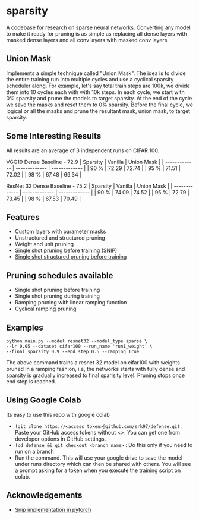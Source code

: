 # sparsity
A codebase for research on sparse neural networks. Converting any model to make it ready for pruning is as simple as replacing all dense layers with masked dense layers and all conv layers with masked conv layers. 

## Union Mask 
Implements a simple technique called "Union Mask". The idea is to divide the entire training run into multiple cycles and use a cyclical sparsity scheduler along. For example, let's say total train steps are 100k, we divide them into 10 cycles each with with 10k steps. In each cycle, we start with 0% sparsity and prune the models to target sparsity. At the end of the cycle we save the masks and reset them to 0% sparsity. Before the final cycle, we logical or all the masks and prune the resultant mask, union mask, to target sparsity.  

## Some Interesting Results 
All results are an average of 3 independent runs on CIFAR 100. 

VGG19 
Dense Baseline - 72.9 
| Sparsity  | Vanilla | Union Mask |
| ------------- | ------------- | ------------- |
| 90 %  | 72.29  | 72.74 | 
| 95 % | 71.51  | 72.02 |
| 98 % | 67.48  | 69.34 |

ResNet 32 
Dense Baseline - 75.2 
| Sparsity  | Vanilla | Union Mask |
| ------------- | ------------- | ------------- |
| 90 %  |  74.09 | 74.52 | 
| 95 % | 72.79  | 73.45 |
| 98 % | 67.53  | 70.49 | 

## Features 
* Custom layers with parameter masks 
* Unstructured and structured pruning 
* Weight and unit pruning 
* [Single shot pruning before training (SNIP)](https://openreview.net/pdf?id=B1VZqjAcYX)
* [Single shot structured pruning before training](https://arxiv.org/abs/2007.00389)

## Pruning schedules available 
* Single shot pruning before training 
* Single shot pruning during training 
* Ramping pruning with linear ramping function
* Cyclical ramping pruning 

## Examples 
```
python main.py --model resnet32 --model_type sparse \
--lr 0.05 --dataset cifar100 --run_name 'run1_weight' \
--final_sparsity 0.9 --end_step 0.5 --ramping True
```
The above command trains a resnet 32 model on cifar100 with weights pruned in a ramping fashion, i.e, the networks starts with fully dense and sparsity is gradually increased to final sparisity level. Pruning stops once end step is reached. 

## Using Google Colab 
Its easy to use this repo with google colab 
* ```!git clone https://<access_token>@github.com/srk97/defense.git``` : Paste your GitHub access tokens without <>. You can get one from developer options in GitHub settings.
* ```!cd defense && git checkout <branch_name>``` : Do this only if you need to run on a branch
* Run the command. This will use your google drive to save the model under runs directory which can then be shared with others. You will see a prompt asking for a token when you execute the training script on colab.

## Acknowledgements 
* [Snip implementation in pytorch](https://github.com/mil-ad/snip)
